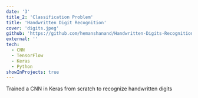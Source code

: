 ```yaml
---
date: '3'
title_2: 'Classification Problem'
title: 'Handwritten Digit Recognition'
cover: 'digits.jpeg'
github: 'https://github.com/hemanshanand/Handwritten-Digits-Recognition'
external: ''
tech:
  - CNN 
  - TensorFlow
  - Keras
  - Python
showInProjects: true
---
```


Trained a CNN in Keras from scratch to recognize handwritten digits

